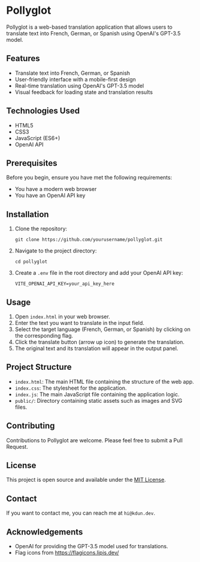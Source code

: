 # Pollyglot

Pollyglot is a web-based translation application that allows users to translate text into French, German, or Spanish using OpenAI's GPT-3.5 model.

## Features

- Translate text into French, German, or Spanish
- User-friendly interface with a mobile-first design
- Real-time translation using OpenAI's GPT-3.5 model
- Visual feedback for loading state and translation results

## Technologies Used

- HTML5
- CSS3
- JavaScript (ES6+)
- OpenAI API

## Prerequisites

Before you begin, ensure you have met the following requirements:

- You have a modern web browser
- You have an OpenAI API key

## Installation

1. Clone the repository:
   ```
   git clone https://github.com/yourusername/pollyglot.git
   ```
2. Navigate to the project directory:
   ```
   cd pollyglot
   ```
3. Create a `.env` file in the root directory and add your OpenAI API key:
   ```
   VITE_OPENAI_API_KEY=your_api_key_here
   ```

## Usage

1. Open `index.html` in your web browser.
2. Enter the text you want to translate in the input field.
3. Select the target language (French, German, or Spanish) by clicking on the corresponding flag.
4. Click the translate button (arrow up icon) to generate the translation.
5. The original text and its translation will appear in the output panel.

## Project Structure

- `index.html`: The main HTML file containing the structure of the web app.
- `index.css`: The stylesheet for the application.
- `index.js`: The main JavaScript file containing the application logic.
- `public/`: Directory containing static assets such as images and SVG files.

## Contributing

Contributions to Pollyglot are welcome. Please feel free to submit a Pull Request.

## License

This project is open source and available under the [MIT License](LICENSE).

## Contact

If you want to contact me, you can reach me at `hi@kdun.dev`.

## Acknowledgements

- OpenAI for providing the GPT-3.5 model used for translations.
- Flag icons from https://flagicons.lipis.dev/
